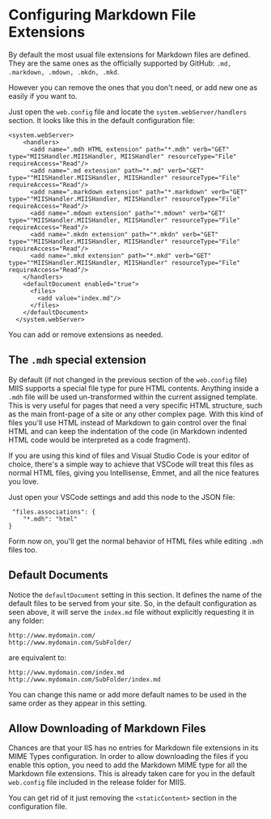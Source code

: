 # Configuring Markdown File Extensions
By default the most usual file extensions for Markdown files are defined. They are the same ones as the officially supported by GitHub: `.md, .markdown, .mdown, .mkdn, .mkd`.

However you can remove the ones that you don't need, or add new one as easily if you want to.

Just open the `web.config` file and locate the `system.webServer/handlers` section. It looks like this in the default configuration file:

```
<system.webServer>
    <handlers>
      <add name=".mdh HTML extension" path="*.mdh" verb="GET" type="MIISHandler.MIISHandler, MIISHandler" resourceType="File" requireAccess="Read"/>
      <add name=".md extension" path="*.md" verb="GET" type=""MIISHandler.MIISHandler, MIISHandler" resourceType="File" requireAccess="Read"/>
      <add name=".markdown extension" path="*.markdown" verb="GET" type=""MIISHandler.MIISHandler, MIISHandler" resourceType="File" requireAccess="Read"/>
      <add name=".mdown extension" path="*.mdown" verb="GET" type=""MIISHandler.MIISHandler, MIISHandler" resourceType="File" requireAccess="Read"/>
      <add name=".mkdn extension" path="*.mkdn" verb="GET" type=""MIISHandler.MIISHandler, MIISHandler" resourceType="File" requireAccess="Read"/>
      <add name=".mkd extension" path="*.mkd" verb="GET" type=""MIISHandler.MIISHandler, MIISHandler" resourceType="File" requireAccess="Read"/>
    </handlers>
    <defaultDocument enabled="true">
      <files>
        <add value="index.md"/>
      </files>
    </defaultDocument>
  </system.webServer>
```

You can add or remove extensions as needed.

## The `.mdh` special extension
By default (if not changed in the previous section of the `web.config` file) MIIS supports a special file type for pure HTML contents. Anything inside a `.mdh` file will be used un-transformed within the current assigned template. This is very useful for pages that need a very specific HTML structure, such as the main front-page of a site or any other complex page. With this kind of files you'll use HTML instead of Markdown to gain control over the final HTML and can keep the indentation of the code (in Markdown indented HTML code would be interpreted as a code fragment).

If you are using this kind of files and Visual Studio Code is your editor of choice, there's a simple way to achieve that VSCode will treat this files as normal HTML files, giving you Intellisense, Emmet, and all the nice features you love.

Just open your VSCode settings and add this node to the JSON file:

```
 "files.associations": {
    "*.mdh": "html"
}
```

Form now on, you'll get the normal behavior of HTML files while editing `.mdh` files too.

## Default Documents

Notice the `defaultDocument` setting in this section. It defines the name of the default files to be served from your site. So, in the default configuration as seen above, it will serve the `index.md` file without explicitly requesting it in any folder:

```
http://www.mydomain.com/
http://www.mydomain.com/SubFolder/
```

are equivalent to:

```
http://www.mydomain.com/index.md
http://www.mydomain.com/SubFolder/index.md
```

You can change this name or add more default names to be used in the same order as they appear in this setting.

## Allow Downloading of Markdown Files
Chances are that your IIS has no entries for Markdown file extensions in its MIME Types configuration. In order to allow downloading the  files if you enable this option, you need to add the Markdown MIME type for all the Markdown file extensions. This is already taken care for you in the default `web.config` file included in the release folder for MIIS.

You can get rid of it just removing the `<staticContent>` section in the configuration file.